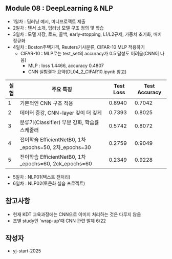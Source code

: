 ## Module 08 : DeepLearning & NLP
- 1일차 : 딥러닝 예시, 미니프로젝트 제출
- 2일차 : 텐서 소개, 딥러닝 모델 구조 정의 및 학습
- 3일차 : 모델 저장, 로드, 콜백, early-stopping, L1/L2규제, 가중치 초기화, 배치 정규화
- 4일차 : Boston주택가격, Reuters기사분류, CIFAR-10 MLP 적용하기
  - CIFAR-10 : MLP로는 test_set의 accuracy가 0.5 달성도 어려움(CNN이 나음)
    - MLP : loss 1.4466, accuracy 0.4807
    - CNN 실험결과 요약(DL04_2_CIFAR10.ipynb 참고) 

| 실험 | 주요 특징                           |          Test Loss | Test Accuracy |
|------|------------------------------------|-----------|----------------|
| 1    | 기본적인 CNN 구조 적용               | 0.8940     | 0.7042         |
| 2    | 데이터 증강, CNN-layer 깊이 더 깊게   | 0.7393     | 0.8025         |
| 3    | 분류기(Classifier) 부분 강화, 학습률 스케줄러 | 0.5742  |    0.8072    |
| 4    | 전이학습 EfficientNetB0, 1차_epochs=50, 2차_epochs=30            |   0.2759   |     0.9049      |
| 5    | 전이학습 EfficientNetB0, 1차_epochs=60, 2ck_epochs=60 |    0.2349        |   0.9228         |

- 5일차 : NLP01(텍스트 전처리)
- 6일차 : NLP02(토큰화 실습 프로젝트)

## 참고사항
- 현재 KDT 교육과정에는 CNN으로 이미지 처리하는 것은 다루지 않음
- 조별 study인 'wrap-up'때 CNN 관련 발제 6/22
  
## 작성자
- yj-start-2025
